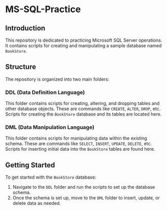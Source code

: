 # MS-SQL-Practice

## Introduction
This repository is dedicated to practicing Microsoft SQL Server operations. It contains scripts for creating and manipulating a sample database named `BookStore`.

## Structure
The repository is organized into two main folders:

### DDL (Data Definition Language)
This folder contains scripts for creating, altering, and dropping tables and other database objects. These are commands like `CREATE`, `ALTER`, `DROP`, etc. Scripts for creating the `BookStore` database and its tables are located here.

### DML (Data Manipulation Language)
This folder contains scripts for manipulating data within the existing schema. These are commands like `SELECT`, `INSERT`, `UPDATE`, `DELETE`, etc. Scripts for inserting initial data into the `BookStore` tables are found here.

## Getting Started
To get started with the `BookStore` database:

1. Navigate to the `DDL` folder and run the scripts to set up the database schema.
2. Once the schema is set up, move to the `DML` folder to insert, update, or delete data as needed.
